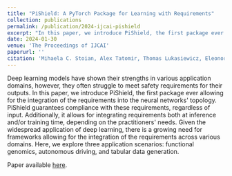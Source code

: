 ```yaml
---
title: "PiShield: A PyTorch Package for Learning with Requirements"
collection: publications
permalink: /publication/2024-ijcai-pishield
excerpt: "In this paper, we introduce PiShield, the first package ever allowing for the integration of (propositional or linear) requirements into the neural networks' topology. PiShield guarantees compliance with these requirements, regardless of input."
date: 2024-01-30
venue: 'The Proceedings of IJCAI'
paperurl: ''
citation: 'Mihaela C. Stoian, Alex Tatomir, Thomas Lukasiewicz, Eleonora Giunchiglia. PiShield: A PyTorch Package for Learning with Requirements. arXiv preprint 2402.18285, 2024. Accepted at IJCAI 2024.'
---
```


Deep learning models have shown their strengths in various application domains, however, they often struggle to meet safety requirements for their outputs. In this paper, we introduce PiShield, the first package ever allowing for the integration of the requirements into the neural networks' topology. PiShield guarantees compliance with these requirements, regardless of input. Additionally, it allows for integrating requirements both at inference and/or training time, depending on the practitioners' needs. Given the widespread application of deep learning, there is a growing need for frameworks allowing for the integration of the requirements across various domains. Here, we explore three application scenarios: functional genomics, autonomous driving, and tabular data generation. 

Paper available [here](https://arxiv.org/abs/2402.18285).
